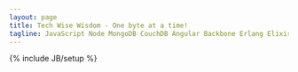 ```yaml
---
layout: page
title: Tech Wise Wisdom - One byte at a time!
tagline: JavaScript Node MongoDB CouchDB Angular Backbone Erlang Elixir 
---
```

{% include JB/setup %}



